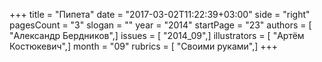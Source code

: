 +++
title = "Пипета"
date = "2017-03-02T11:22:39+03:00"
side = "right"
pagesCount = "3"
slogan = ""
year = "2014"
startPage = "23"
authors = [ "Александр Бердников",]
issues = [ "2014_09",]
illustrators = [ "Артём Костюкевич",]
month = "09"
rubrics = [ "Своими руками",]
+++
